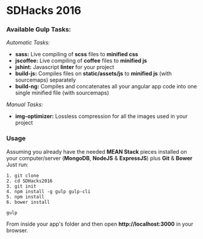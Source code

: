 # SDHacks 2016

### Available Gulp Tasks:

*Automatic Tasks:*

- **sass:** Live compiling of **scss** files to **minified css**
- **jscoffee:** Live compiling of **coffee** files to **minified js**
- **jshint:** Javascript **linter** for your project
- **build-js:** Compiles files on **static/assets/js** to **minified js** (with sourcemaps) separately
- **build-ng:** Compiles and concatenates all your angular app code into one single minified file (with sourcemaps)

*Manual Tasks:*

- **img-optimizer:** Lossless compression for all the images used in your project

### Usage

Assuming you already have the needed **MEAN Stack** pieces installed on your computer/server (**MongoDB**, **NodeJS** & **ExpressJS**) plus **Git** & **Bower** Just run:

    1. git clone
    2. cd SDHacks2016
    3. git init
    4. npm install -g gulp gulp-cli
    5. npm install
    6. bower install

    gulp

From inside your app's folder and then open **http://localhost:3000** in your browser.
